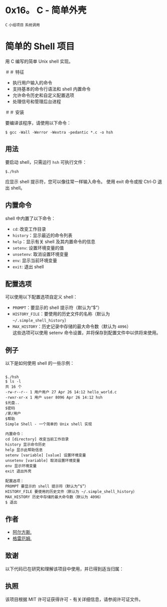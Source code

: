 # 0x16。 C - 简单外壳 <br/>
`C`
`小组项目`
`系统调用`

# 简单的 Shell 项目

用 C 编写的简单 Unix shell 实现。

＃＃ 特征
- 执行用户输入的命令
- 支持基本的命令行语法和 shell 内置命令
- 允许命令历史和自定义配置选项
- 处理信号和管理后台进程

＃＃ 安装

要编译该程序，请使用以下命令：

```
$ gcc -Wall -Werror -Wextra -pedantic *.c -o hsh
```


## 用法
要启动 shell，只需运行 `hsh` 可执行文件：

```
$./hsh
```


应显示 shell 提示符，您可以像往常一样输入命令。 使用 exit 命令或按 Ctrl-D 退出 shell。

## 内置命令
shell 中内置了以下命令：

- `cd`: 改变工作目录
- `history`：显示最近的命令列表
- `help`：显示有关 shell 及其内置命令的信息
- `setenv`: 设置环境变量的值
- `unsetenv`: 取消设置环境变量
- `env`: 显示当前环境变量
- `exit`: 退出 shell

## 配置选项
可以使用以下配置选项自定义 shell：

- `PROMPT`：要显示的 shell 提示符（默认为“$”）
- `HISTORY_FILE`：要使用的历史文件的名称（默认为 `~/.simple_shell_history`）
- `MAX_HISTORY`：历史记录中存储的最大命令数（默认为 `4096`）</br>
这些选项可以使用 setenv 命令设置，并将保存到配置文件中以供将来使用。

## 例子
以下是如何使用 shell 的一些示例：

```

$./hsh
$ ls -l
共 16 个
-rw-r--r-- 1 用户用户 27 Apr 26 14:12 hello_world.c
-rwxr-xr-x 1 用户 user 8096 Apr 26 14:12 hsh
$光盘..
$密码
/家/用户
$帮助
Simple Shell - 一个简单的 Unix shell 实现

内置命令：
cd [directory] 改变当前工作目录
history 显示命令历史
help 显示此帮助信息
setenv [variable] [value] 设置环境变量
unsetenv [variable] 取消设置环境变量
env 显示环境变量
exit 退出外壳

配置选项：
PROMPT 要显示的 shell 提示符（默认为“$”）
HISTORY_FILE 要使用的历史文件（默认为 ~/.simple_shell_history）
MAX_HISTORY 历史中存储的最大命令数（默认为 4096）
$ 退出

```

## 作者
- [阿尔方斯.](https://github.com/alphonsi)
- [格雷厄姆.](https://github.com/olusiekwin)

## 致谢
以下代码已在研究和理解该项目中使用，并已得到适当归属：

<!-- Simple_Shell 作者 J. Smith (2019). [Holberton Shool]. GitHub. (https://github.com/arthurdamm/simple_shell.git) -->

## 执照
该项目根据 MIT 许可证获得许可 - 有关详细信息，请参阅许可证文件。

